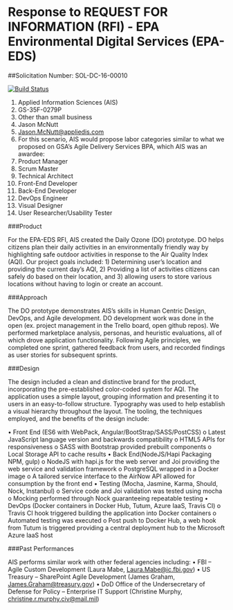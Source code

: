 # Response to REQUEST FOR INFORMATION (RFI) - EPA Environmental Digital Services (EPA-EDS)
##Solicitation Number: SOL-DC-16-00010

[![Build Status](https://travis-ci.org/AppliedIS/EPA-RFI.svg)](https://travis-ci.org/AppliedIS/EPA-RFI)


1.	Applied Information Sciences (AIS)
2.	GS-35F-0279P
3.	Other than small business    
4.	Jason McNutt
5.	Jason.McNutt@appliedis.com
6.	For this scenario, AIS would propose labor categories similar to what we proposed on GSA’s Agile Delivery Services BPA, which AIS was an awardee:
1.  Product Manager
2.  Scrum Master
3.  Technical Architect
4.  Front-End Developer
5.  Back-End Developer
6.  DevOps Engineer
7.  Visual Designer
8.  User Researcher/Usability Tester

###Product

For the EPA-EDS RFI, AIS created the Daily Ozone (DO) prototype.  DO helps citizens plan their daily activities in an environmentally friendly way by highlighting safe outdoor activities in response to the Air Quality Index (AQI). Our project goals included: 1) Determining user’s location and providing the current day’s AQI, 2) Providing a list of activities citizens can safely do based on their location, and 3) allowing users to store various locations without having to login or create an account.

###Approach

The DO prototype demonstrates AIS’s skills in Human Centric Design, DevOps, and Agile development. DO development work was done in the open (ex. project management in the Trello board, open github repos).  We performed marketplace analysis, personas, and heuristic evaluations, all of which drove application functionality. Following Agile principles, we completed one sprint, gathered feedback from users, and recorded findings as user stories for subsequent sprints.

###Design

The design included a clean and distinctive brand for the product, incorporating the pre-established color-coded system for AQI.  The application uses a simple layout, grouping information and presenting it to users in an easy-to-follow structure.  Typography was used to help establish a visual hierarchy throughout the layout.  The tooling, the techniques employed, and the benefits of the design include:

•	Front End (ES6 with WebPack, Angular/BootStrap/SASS/PostCSS)
o	Latest JavaScript language version and backwards compatibility
o	HTML5 APIs for responsiveness
o	SASS with Bootstrap provided prebuilt components
o	Local Storage API to cache results
•	Back End(NodeJS/Hapi Packaging NPM, gulp)
o	NodeJS with hapi.js for the web server and Joi providing the web service and validation framework
o	PostgreSQL wrapped in a Docker image 
o	A tailored service interface to the AirNow API allowed for consumption by the front end
•	Testing (Mocha, Jasmine, Karma, Should, Nock, Instanbul)
o	Service code and Joi validation was tested using mocha
o	Mocking performed through Nock guaranteeing repeatable testing
•	DevOps (Docker containers in Docker Hub, Tutum, Azure IaaS, Travis CI)
o	Travis CI hook triggered building the application into Docker containers
o	Automated testing was executed
o	Post push to Docker Hub, a web hook from Tutum is triggered providing a central deployment hub to the Microsoft Azure IaaS host

###Past Performances

AIS performs similar work with other federal agencies including:
•	FBI – Agile Custom Development (Laura Mabe, Laura.Mabe@ic.fbi.gov)
•	US Treasury – SharePoint Agile Development (James Graham, James.Graham@treasury.gov)
•	DoD Office of the Undersecretary of Defense for Policy – Enterprise IT Support (Christine Murphy, christine.r.murphy.civ@mail.mil)




